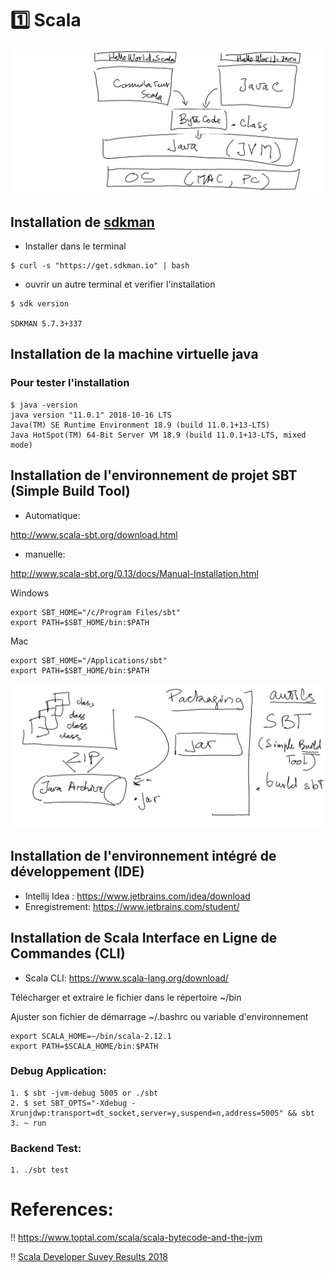 # :one: Scala

![alt tag](https://github.com/CollegeBoreal/INF1042-16E/blob/master/C.Installation/HelloWorld.png)

## Installation de [sdkman](https://sdkman.io)

* Installer dans le terminal

```
$ curl -s "https://get.sdkman.io" | bash
```

* ouvrir un autre terminal et verifier l'installation

```
$ sdk version  

SDKMAN 5.7.3+337
```


## Installation de la machine virtuelle java



### Pour tester l'installation
```
$ java -version
java version "11.0.1" 2018-10-16 LTS
Java(TM) SE Runtime Environment 18.9 (build 11.0.1+13-LTS)
Java HotSpot(TM) 64-Bit Server VM 18.9 (build 11.0.1+13-LTS, mixed mode)
```

## Installation de l'environnement de projet SBT (Simple Build Tool)

* Automatique:  

http://www.scala-sbt.org/download.html

* manuelle:  

http://www.scala-sbt.org/0.13/docs/Manual-Installation.html

Windows
```
export SBT_HOME="/c/Program Files/sbt"
export PATH=$SBT_HOME/bin:$PATH
```

Mac
```
export SBT_HOME="/Applications/sbt"
export PATH=$SBT_HOME/bin:$PATH
```

![alt tag](https://github.com/CollegeBoreal/INF1042-16E/blob/master/C.Installation/sbt.png)


## Installation de l'environnement intégré de développement (IDE)

* Intellij Idea : https://www.jetbrains.com/idea/download
* Enregistrement: https://www.jetbrains.com/student/

## Installation de Scala Interface en Ligne de Commandes (CLI)

* Scala CLI: https://www.scala-lang.org/download/

Télécharger et extraire le fichier dans le répertoire ~/bin

Ajuster son fichier de démarrage ~/.bashrc ou variable d'environnement 
```
export SCALA_HOME=~/bin/scala-2.12.1
export PATH=$SCALA_HOME/bin:$PATH
```


### Debug Application:
```
1. $ sbt -jvm-debug 5005 or ./sbt
2. $ set SBT_OPTS="-Xdebug -Xrunjdwp:transport=dt_socket,server=y,suspend=n,address=5005" && sbt
3. ~ run
```

### Backend Test:
```
1. ./sbt test
```

# References:

:bangbang: https://www.toptal.com/scala/scala-bytecode-and-the-jvm


:bangbang: [Scala Developer Suvey Results 2018]( https://typesafe.co1.qualtrics.com/results/public/dHlwZXNhZmUtVVJfNlB4cWNSMXdub0liVExmLTVhZjMwZDc4MjAzMGVkMDAxNDhkOTc4OA)
